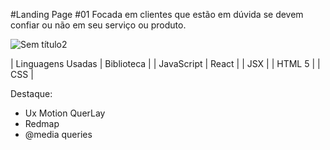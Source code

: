 #Landing Page #01
Focada em clientes que estão em dúvida se devem confiar ou não em seu serviço ou produto.

![Sem título2](https://github.com/user-attachments/assets/8c169bb8-f970-4540-9139-5d7c1550a17d)


| Linguagens Usadas | Biblioteca |
| JavaScript | React |
| JSX |
| HTML 5 |
| CSS |

Destaque:
- Ux Motion QuerLay
- Redmap
- @media queries
